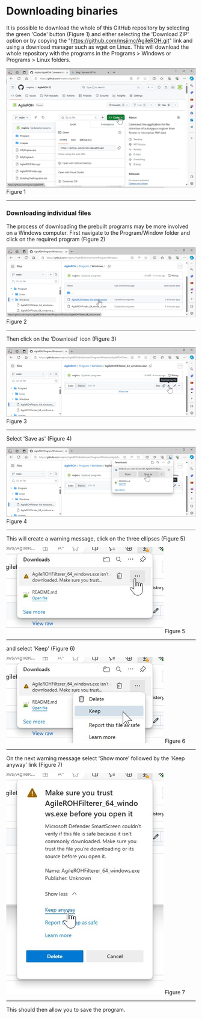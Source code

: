 # Downloading binaries

It is possible to download the whole of this GitHub repository by selecting the green 'Code' button (Figure 1) and either selecting the 'Download ZIP' option or by copying the "https://github.com/msjimc/AgileROH.git" link and using a download manager such as wget on Linux. This will download the whole repository with the programs in the Programs > Windows or Programs > Linux folders. 

![Figure 1](images/figurea.jpg)
Figure 1

<hr />

### Downloading individual files

The process of downloading the prebuilt programs may be more involved on a Windows computer. First navigate to the Program/Window folder and click on the required program (Figure 2)

![Figure 2](images/figure1.jpg)
Figure 2

<hr />

Then click on the 'Download' icon (Figure 3)

![Figure 3](images/figure2.jpg)
Figure 3

<hr />

Select 'Save as' (Figure 4) 

![Figure 4](images/figure3.jpg)
Figure 4

<hr />

This will create a warning message, click on the three ellipses (Figure 5)

![Figure 5](images/figure4.jpg)
Figure 5

<hr />

and select 'Keep' (Figure 6)

![Figure 6](images/figure5.jpg)
Figure 6

<hr />

On the next warning message select 'Show more' followed by the 'Keep anyway' link (Figure 7)

![Figure 7](images/figure6.jpg)
Figure 7

<hr />

This should then allow you to save the program.